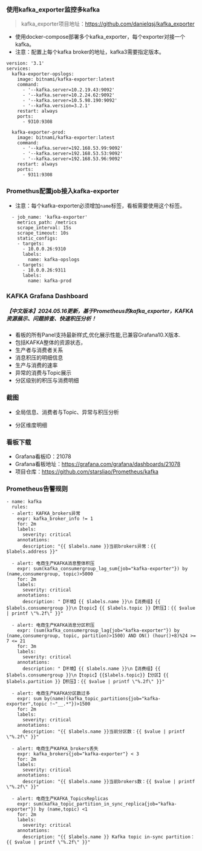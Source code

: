 ### 使用kafka_exporter监控多kafka
> kafka_exporter项目地址：https://github.com/danielqsj/kafka_exporter

- 使用docker-compose部署多个kafka_exporter，每个exporter对接一个kafka。
- 注意：配置上每个kafka broker的地址，kafka3需要指定版本。
```
version: '3.1'
services:
  kafka-exporter-opslogs:
    image: bitnami/kafka-exporter:latest
    command:
      - '--kafka.server=10.2.19.43:9092'
      - '--kafka.server=10.2.24.62:9092'
      - '--kafka.server=10.5.98.190:9092'
      - '--kafka.version=3.2.1'
    restart: always
    ports:
      - 9310:9308

  kafka-exporter-prod:
    image: bitnami/kafka-exporter:latest
    command:
      - '--kafka.server=192.168.53.99:9092'
      - '--kafka.server=192.168.53.53:9092'
      - '--kafka.server=192.168.53.96:9092'
    restart: always
    ports:
      - 9311:9308
```
### Promethus配置job接入kafka-exporter
- 注意：每个kafka-exporter必须增加`name`标签，看板需要使用这个标签。
```
  - job_name: 'kafka-exporter'
    metrics_path: /metrics
    scrape_interval: 15s
    scrape_timeout: 10s
    static_configs:
    - targets:
      - 10.0.0.26:9310
      labels:
        name: kafka-opslogs
    - targets:
      - 10.0.0.26:9311
      labels:
        name: kafka-prod
```
### KAFKA Grafana Dashboard
##### 【中文版本】2024.05.16更新，基于Prometheus的kafka_exporter，KAFKA资源展示、问题排查、快速积压分析！
- 看板的所有Panel支持最新样式,优化展示性能,已兼容Grafana10.X版本.
- 包括KAFKA整体的资源状态，
- 生产者与消费者关系
- 消息积压的明细信息
- 生产与消费的速率
- 异常的消费与Topic展示
- 分区级别的积压与消费明细
### 截图
- 全局信息、消费者与Topic、异常与积压分析


- 分区维度明细


### 看板下载
- Grafana看板ID：21078
- Grafana看板地址：https://grafana.com/grafana/dashboards/21078
- 项目仓库：https://github.com/starsliao/Prometheus/kafka

### Prometheus告警规则
```
- name: kafka
  rules:
  - alert: KAFKA_brokers异常
    expr: kafka_broker_info != 1
    for: 2m
    labels:
      severity: critical
    annotations:
      description: "{{ $labels.name }}当前brokers异常：{{ $labels.address }}"

  - alert: 电商生产KAFKA消息整体积压
    expr: sum(kafka_consumergroup_lag_sum{job="kafka-exporter"}) by (name,consumergroup, topic)>5000
    for: 2m
    labels:
      severity: critical
    annotations:
      description: "【环境】{{ $labels.name }}\n【消费组】{{ $labels.consumergroup }}\n【topic】{{ $labels.topic }}【积压】：{{ $value | printf \"%.2f\" }}"

  - alert: 电商生产KAFKA消息分区积压
    expr: (sum(kafka_consumergroup_lag{job="kafka-exporter"}) by (name,consumergroup, topic, partition)>1500) AND ON() (hour()+8)%24 >= 7 <= 21
    for: 3m
    labels:
      severity: critical
    annotations:
      description: "【环境】{{ $labels.name }}\n【消费组】{{ $labels.consumergroup }}\n【topic】{{$labels.topic}}【分区】{{ $labels.partition }}【积压】：{{ $value | printf \"%.2f\" }}"

  - alert: 电商生产KAFKA分区数过多
    expr: sum by(name)(kafka_topic_partitions{job="kafka-exporter",topic !~"__.*"})>1500
    for: 2m
    labels:
      severity: critical
    annotations:
      description: "{{ $labels.name }}当前分区数：{{ $value | printf \"%.2f\" }}"

  - alert: 电商生产KAFKA_brokers丢失
    expr: kafka_brokers{job="kafka-exporter"} < 3
    for: 2m
    labels:
      severity: critical
    annotations:
      description: "{{ $labels.name }}当前brokers数：{{ $value | printf \"%.2f\" }}"

  - alert: 电商生产KAFKA_TopicsReplicas
    expr: sum(kafka_topic_partition_in_sync_replica{job="kafka-exporter"}) by (name,topic) <1
    for: 2m
    labels:
      severity: critical
    annotations:
      description: "{{ $labels.name }} Kafka topic in-sync partition：{{ $value | printf \"%.2f\" }}"
```
